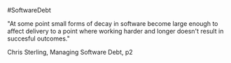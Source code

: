 #SoftwareDebt

"At some point small forms of decay in software become large enough to affect delivery to a point where working harder and longer doesn't result in succesful outcomes."

Chris Sterling, Managing Software Debt, p2